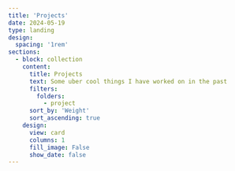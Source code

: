 ```yaml
---
title: 'Projects'
date: 2024-05-19
type: landing
design:
  spacing: '1rem'
sections:
  - block: collection
    content:
      title: Projects
      text: Some uber cool things I have worked on in the past
      filters:
        folders:
          - project
      sort_by: 'Weight'
      sort_ascending: true
    design:
      view: card
      columns: 1
      fill_image: False
      show_date: false              
---
```

